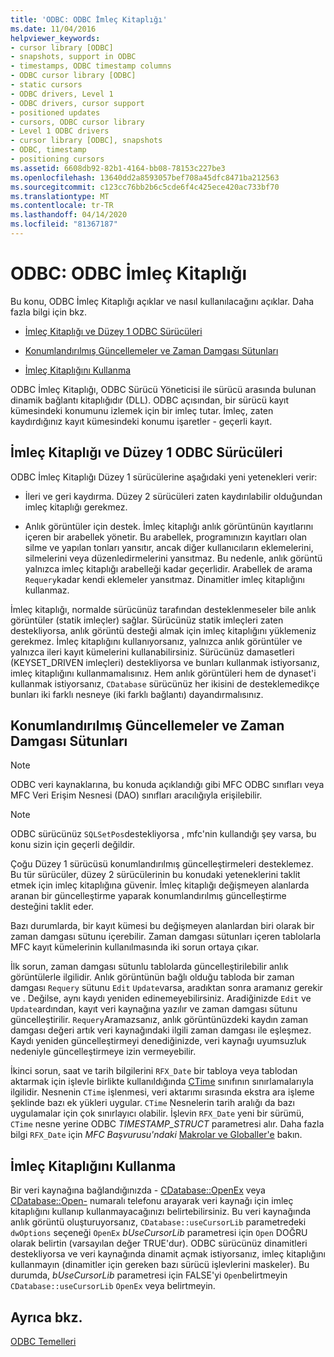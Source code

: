 ```yaml
---
title: 'ODBC: ODBC İmleç Kitaplığı'
ms.date: 11/04/2016
helpviewer_keywords:
- cursor library [ODBC]
- snapshots, support in ODBC
- timestamps, ODBC timestamp columns
- ODBC cursor library [ODBC]
- static cursors
- ODBC drivers, Level 1
- ODBC drivers, cursor support
- positioned updates
- cursors, ODBC cursor library
- Level 1 ODBC drivers
- cursor library [ODBC], snapshots
- ODBC, timestamp
- positioning cursors
ms.assetid: 6608db92-82b1-4164-bb08-78153c227be3
ms.openlocfilehash: 13640dd2a8593057bef708a45dfc8471ba212563
ms.sourcegitcommit: c123cc76bb2b6c5cde6f4c425ece420ac733bf70
ms.translationtype: MT
ms.contentlocale: tr-TR
ms.lasthandoff: 04/14/2020
ms.locfileid: "81367187"
---
```

# <a name="odbc-the-odbc-cursor-library"></a>ODBC: ODBC İmleç Kitaplığı

Bu konu, ODBC İmleç Kitaplığı açıklar ve nasıl kullanılacağını açıklar. Daha fazla bilgi için bkz.

- [İmleç Kitaplığı ve Düzey 1 ODBC Sürücüleri](#_core_the_cursor_library_and_level_1_odbc_drivers)

- [Konumlandırılmış Güncellemeler ve Zaman Damgası Sütunları](#_core_positioned_updates_and_timestamp_columns)

- [İmleç Kitaplığını Kullanma](#_core_using_the_cursor_library)

ODBC İmleç Kitaplığı, ODBC Sürücü Yöneticisi ile sürücü arasında bulunan dinamik bağlantı kitaplığıdır (DLL). ODBC açısından, bir sürücü kayıt kümesindeki konumunu izlemek için bir imleç tutar. İmleç, zaten kaydırdığınız kayıt kümesindeki konumu işaretler - geçerli kayıt.

## <a name="cursor-library-and-level-1-odbc-drivers"></a><a name="_core_the_cursor_library_and_level_1_odbc_drivers"></a>İmleç Kitaplığı ve Düzey 1 ODBC Sürücüleri

ODBC İmleç Kitaplığı Düzey 1 sürücülerine aşağıdaki yeni yetenekleri verir:

- İleri ve geri kaydırma. Düzey 2 sürücüleri zaten kaydırılabilir olduğundan imleç kitaplığı gerekmez.

- Anlık görüntüler için destek. İmleç kitaplığı anlık görüntünün kayıtlarını içeren bir arabellek yönetir. Bu arabellek, programınızın kayıtları olan silme ve yapılan tonları yansıtır, ancak diğer kullanıcıların eklemelerini, silmelerini veya düzenledirmelerini yansıtmaz. Bu nedenle, anlık görüntü yalnızca imleç kitaplığı arabelleği kadar geçerlidir. Arabellek de arama `Requery`kadar kendi eklemeler yansıtmaz. Dinamitler imleç kitaplığını kullanmaz.

İmleç kitaplığı, normalde sürücünüz tarafından desteklenmeseler bile anlık görüntüler (statik imleçler) sağlar. Sürücünüz statik imleçleri zaten destekliyorsa, anlık görüntü desteği almak için imleç kitaplığını yüklemeniz gerekmez. İmleç kitaplığını kullanıyorsanız, yalnızca anlık görüntüler ve yalnızca ileri kayıt kümelerini kullanabilirsiniz. Sürücünüz damasetleri (KEYSET_DRIVEN imleçleri) destekliyorsa ve bunları kullanmak istiyorsanız, imleç kitaplığını kullanmamalısınız. Hem anlık görüntüleri hem de dynaset'i kullanmak istiyorsanız, `CDatabase` sürücünüz her ikisini de desteklemedikçe bunları iki farklı nesneye (iki farklı bağlantı) dayandırmalısınız.

## <a name="positioned-updates-and-timestamp-columns"></a><a name="_core_positioned_updates_and_timestamp_columns"></a>Konumlandırılmış Güncellemeler ve Zaman Damgası Sütunları

> [!NOTE]
> ODBC veri kaynaklarına, bu konuda açıklandığı gibi MFC ODBC sınıfları veya MFC Veri Erişim Nesnesi (DAO) sınıfları aracılığıyla erişilebilir.

> [!NOTE]
> ODBC sürücünüz `SQLSetPos`destekliyorsa , mfc'nin kullandığı şey varsa, bu konu sizin için geçerli değildir.

Çoğu Düzey 1 sürücüsü konumlandırılmış güncelleştirmeleri desteklemez. Bu tür sürücüler, düzey 2 sürücülerinin bu konudaki yeteneklerini taklit etmek için imleç kitaplığına güvenir. İmleç kitaplığı değişmeyen alanlarda aranan bir güncelleştirme yaparak konumlandırılmış güncelleştirme desteğini taklit eder.

Bazı durumlarda, bir kayıt kümesi bu değişmeyen alanlardan biri olarak bir zaman damgası sütunu içerebilir. Zaman damgası sütunları içeren tablolarla MFC kayıt kümelerinin kullanılmasında iki sorun ortaya çıkar.

İlk sorun, zaman damgası sütunlu tablolarda güncelleştirilebilir anlık görüntülerle ilgilidir. Anlık görüntünün bağlı olduğu tabloda bir zaman damgası `Requery` sütunu `Edit` `Update`varsa, aradıktan sonra aramanız gerekir ve . Değilse, aynı kaydı yeniden edinemeyebilirsiniz. Aradiğinizde `Edit` ve `Update`ardından, kayıt veri kaynağına yazılır ve zaman damgası sütunu güncelleştirilir. `Requery`Aramazsanız, anlık görüntünüzdeki kaydın zaman damgası değeri artık veri kaynağındaki ilgili zaman damgası ile eşleşmez. Kaydı yeniden güncelleştirmeyi denediğinizde, veri kaynağı uyumsuzluk nedeniyle güncelleştirmeye izin vermeyebilir.

İkinci sorun, saat ve tarih bilgilerini `RFX_Date` bir tabloya veya tablodan aktarmak için işlevle birlikte kullanıldığında [CTime](../../atl-mfc-shared/reference/ctime-class.md) sınıfının sınırlamalarıyla ilgilidir. Nesnenin `CTime` işlenmesi, veri aktarımı sırasında ekstra ara işleme şeklinde bazı ek yükleri uygular. `CTime` Nesnelerin tarih aralığı da bazı uygulamalar için çok sınırlayıcı olabilir. İşlevin `RFX_Date` yeni bir sürümü, `CTime` nesne yerine ODBC *TIMESTAMP_STRUCT* parametresi alır. Daha fazla bilgi `RFX_Date` için *MFC Başvurusu'ndaki* [Makrolar ve Globaller'e](../../mfc/reference/mfc-macros-and-globals.md) bakın.

## <a name="using-the-cursor-library"></a><a name="_core_using_the_cursor_library"></a>İmleç Kitaplığını Kullanma

Bir veri kaynağına bağlandığınızda - [CDatabase::OpenEx](../../mfc/reference/cdatabase-class.md#openex) veya [CDatabase::Open-](../../mfc/reference/cdatabase-class.md#open) numaralı telefonu arayarak veri kaynağı için imleç kitaplığını kullanıp kullanmayacağınızı belirtebilirsiniz. Bu veri kaynağında anlık görüntü oluşturuyorsanız, `CDatabase::useCursorLib` parametredeki `dwOptions` seçeneği `OpenEx` *bUseCursorLib* parametresi için `Open` DOĞRU olarak belirtin (varsayılan değer TRUE'dur). ODBC sürücünüz dinamitleri destekliyorsa ve veri kaynağında dinamit açmak istiyorsanız, imleç kitaplığını kullanmayın (dinamitler için gereken bazı sürücü işlevlerini maskeler). Bu durumda, *bUseCursorLib* parametresi için FALSE'yi `Open`belirtmeyin `CDatabase::useCursorLib` `OpenEx` veya belirtmeyin.

## <a name="see-also"></a>Ayrıca bkz.

[ODBC Temelleri](../../data/odbc/odbc-basics.md)
